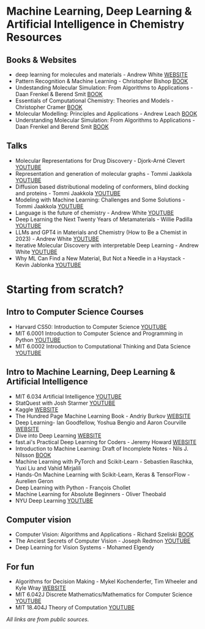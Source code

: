 # Machine Learning, Deep Learning & Artificial Intelligence in Chemistry Resources
  
## Books & Websites
- deep learning for molecules and materials - Andrew White [WEBSITE](https://dmol.pub/)
- Pattern Recognition & Machine Learning - Christopher Bishop [BOOK](https://www.microsoft.com/en-us/research/uploads/prod/2006/01/Bishop-Pattern-Recognition-and-Machine-Learning-2006.pdf)
- Undestanding Molecular Simulation: From Algorithms to Applications - Daan Frenkel & Berend Smit [BOOK](https://www.eng.uc.edu/~beaucag/Classes/AdvancedMaterialsThermodynamics/Books/%5BComputational%20science%20(San%20Diego,%20Calif.)%5D%20Daan%20Frenkel_%20Berend%20Smit%20-%20Understanding%20molecular%20simulation%20_%20from%20algorithms%20to%20applications%20(2002,%20Academic%20Press%20)%20-%20libgen.lc.pdf)
- Essentials of Computational Chemistry: Theories and Models - Christopher Cramer [BOOK](https://www.eng.uc.edu/~beaucag/Classes/AdvancedMaterialsThermodynamics/Books/Essentials%20of%20Computational%20Chemistry.pdf)
- Molecular Modelling: Principles and Applications - Andrew Leach [BOOK](http://course.sdu.edu.cn/Download2/20211011140445728.pdf)
- Understanding Molecular Simulation: From Algorithms to Applications - Daan Frenkel and Berend Smit [BOOK](https://datagrid.hu/boda/Boda-sajat/Rush/Books/Frenkel.pdf)

## Talks
- Molecular Representations for Drug Discovery - Djork-Arné Clevert [YOUTUBE](https://www.youtube.com/watch?v=ho9f-5JsJD8)
- Representation and generation of molecular graphs - Tommi Jaakkola [YOUTUBE](https://www.youtube.com/watch?v=ISX-mHnQhaw)
- Diffusion based distributional modeling of conformers, blind docking and proteins - Tommi Jaakkola [YOUTUBE](https://www.youtube.com/watch?v=HOlVUEZr7Nw)
- Modeling with Machine Learning: Challenges and Some Solutions - Tommi Jaakkola [YOUTUBE](https://www.youtube.com/watch?v=swdHeK7VajM)
- Language is the future of chemistry - Andrew White [YOUTUBE](https://www.youtube.com/watch?v=FpTV9NvWb64)
- Deep Learning the Next Twenty Years of Metamaterials - Willie Padilla [YOUTUBE](https://www.youtube.com/watch?v=FpTV9NvWb64)
- LLMs and GPT4 in Materials and Chemistry (How to Be a Chemist in 2023) - Andrew White [YOUTUBE](https://www.youtube.com/watch?v=0HNu2AE0frw)
- Iterative Molecular Discovery with interpretable Deep Learning - Andrew White [YOUTUBE](https://www.youtube.com/watch?v=tuYD8atBijg)
- Why ML Can Find a New Material, But Not a Needle in a Haystack - Kevin Jablonka [YOUTUBE](https://www.youtube.com/watch?v=NhXmoYRZVk8)
           
       
# Starting from scratch?
  
## Intro to Computer Science Courses
- Harvard CS50: Introduction to Computer Science [YOUTUBE](https://www.youtube.com/watch?v=IDDmrzzB14M&list=PLhQjrBD2T380F_inVRXMIHCqLaNUd7bN4)
- MIT 6.0001 Introduction to Computer Science and Programming in Python [YOUTUBE](https://www.youtube.com/watch?v=nykOeWgQcHM&list=PLUl4u3cNGP63WbdFxL8giv4yhgdMGaZNA)
- MIT 6.0002 Introduction to Computational Thinking and Data Science [YOUTUBE](https://www.youtube.com/watch?v=C1lhuz6pZC0&list=PLUl4u3cNGP619EG1wp0kT-7rDE_Az5TNd)

## Intro to Machine Learning, Deep Learning & Artificial Intelligence
- MIT 6.034 Artificial Intelligence [YOUTUBE](https://www.youtube.com/watch?v=TjZBTDzGeGg&list=PLUl4u3cNGP63gFHB6xb-kVBiQHYe_4hSi)
- StatQuest with Josh Starmer [YOUTUBE](https://www.youtube.com/@statquest)
- Kaggle [WEBSITE](kaggle.com)
- The Hundred Page Machine Learning Book - Andriy Burkov [WEBSITE](https://themlbook.com/wiki/doku.php)
- Deep Learning- Ian Goodfellow, Yoshua Bengio and Aaron Courville [WEBSITE](https://www.deeplearningbook.org/)
- Dive into Deep Learning [WEBSITE](http://d2l.ai/index.html)
- fast.ai's Practical Deep Learning for Coders - Jeremy Howard [WEBSITE](https://course.fast.ai/)
- Introduction to Machine Learning: Draft of Incomplete Notes - Nils J. Nilsson [BOOK](https://ai.stanford.edu/~nilsson/mlbook.html)
- Machine Learning with PyTorch and Scikit-Learn - Sebastien Raschka, Yuxi Liu and Vahid Mirjalili
- Hands-On Machine Learning with Scikit-Learn, Keras & TensorFlow - Aurelien Geron
- Deep Learning with Python - François Chollet
- Machine Learning for Absolute Beginners - Oliver Theobald
- NYU Deep Learning [YOUTUBE](https://www.youtube.com/watch?v=mTtDfKgLm54&list=PLLHTzKZzVU9e6xUfG10TkTWApKSZCzuBI)

## Computer vision
- Computer Vision: Algorithms and Applications - Richard Szeliski [BOOK](https://szeliski.org/Book/)
- The Anciest Secrets of Computer Vision - Joseph Redmon [YOUTUBE](https://www.youtube.com/watch?v=8jXIAWg_yHU&list=PLjMXczUzEYcHvw5YYSU92WrY8IwhTuq7p)
- Deep Learning for Vision Systems - Mohamed Elgendy

## For fun
- Algorithms for Decision Making - Mykel Kochenderfer, Tim Wheeler and Kyle Wray [WEBSITE](https://algorithmsbook.com/)
- MIT 6.042J Discrete Mathematics/Mathematics for Computer Science [YOUTUBE](https://www.youtube.com/watch?v=L3LMbpZIKhQ&list=PLB7540DEDD482705B)
- MIT 18.404J Theory of Computation [YOUTUBE](https://www.youtube.com/watch?v=9syvZr-9xwk&list=PLUl4u3cNGP60_JNv2MmK3wkOt9syvfQWY)

*All links are from public sources.*
